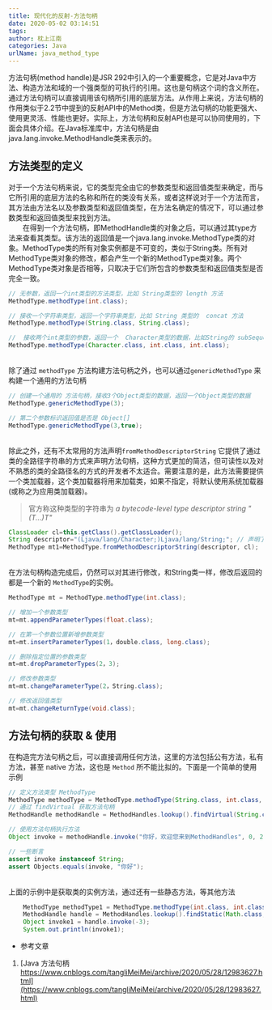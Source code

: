 ```yaml
---
title: 现代化的反射-方法句柄
date: 2020-05-02 03:14:51
tags:
author: 枕上江南
categories: Java
urlName: java_method_type
---
```


方法句柄(method handle)是JSR 292中引入的一个重要概念，它是对Java中方法、构造方法和域的一个强类型的可执行的引用。这也是句柄这个词的含义所在。通过方法句柄可以直接调用该句柄所引用的底层方法。从作用上来说，方法句柄的作用类似于2.2节中提到的反射API中的Method类，但是方法句柄的功能更强大、使用更灵活、性能也更好。实际上，方法句柄和反射API也是可以协同使用的，下面会具体介绍。在Java标准库中，方法句柄是由java.lang.invoke.MethodHandle类来表示的。<br />

<!--more-->

## 方法类型的定义
对于一个方法句柄来说，它的类型完全由它的参数类型和返回值类型来确定，而与它所引用的底层方法的名称和所在的类没有关系，或者这样说对于一个方法而言，其方法由方法名以及参数类型和返回值类型，在方法名确定的情况下，可以通过参数类型和返回值类型来找到方法。<br />  在得到一个方法句柄，即MethodHandle类的对象之后，可以通过其type方法来查看其类型。该方法的返回值是一个java.lang.invoke.MethodType类的对象。MethodType类的所有对象实例都是不可变的，类似于String类。所有对MethodType类对象的修改，都会产生一个新的MethodType类对象。两个MethodType类对象是否相等，只取决于它们所包含的参数类型和返回值类型是否完全一致。
```java
// 无参数，返回一个int类型的方法类型，比如 String类型的 length 方法
MethodType.methodType(int.class);

// 接收一个字符串类型，返回一个字符串类型，比如 String 类型的  concat 方法
MethodType.methodType(String.class, String.class);

//  接收两个int类型的参数，返回一个  Character类型的数据，比如String的 subSequence 方法
MethodType.methodType(Character.class, int.class, int.class);
```

<br />除了通过 `methodType` 方法构建方法句柄之外，也可以通过`genericMethodType` 来构建一个通用的方法句柄
```java
// 创建一个通用的 方法句柄，接收3个Object类型的数据，返回一个Object类型的数据
MethodType.genericMethodType(3);

// 第二个参数标识返回值是否是 Object[]
MethodType.genericMethodType(3,true);       
```

<br />除此之外，还有不太常用的方法声明`fromMethodDescriptorString` 它提供了通过类的全路径字符串的方式来声明方法句柄，这种方式更加的简洁，但可读性以及对不熟悉的类的全路径名的方式的开发者不太适合。需要注意的是，此方法需要提供一个类加载器，这个类加载器将用来加载类，如果不指定，将默认使用系统加载器(或称之为应用类加载器)。
> 官方称这种类型的字符串为 _a bytecode-level type descriptor string "(T...)T"_

```java
ClassLoader cl=this.getClass().getClassLoader();
String descriptor="(Ljava/lang/Character;)Ljava/lang/String;"; // 声明了参数为 Character  返回值为String类型
MethodType mt1=MethodType.fromMethodDescriptorString(descriptor, cl);
```

<br />在方法句柄构造完成后，仍然可以对其进行修改，和String类一样，修改后返回的都是一个新的 `MethodType`的实例。
```java
MethodType mt = MethodType.methodType(int.class);

// 增加一个参数类型
mt=mt.appendParameterTypes(float.class);

// 在第一个参数位置新增参数类型 
mt=mt.insertParameterTypes(1，double.class, long.class);

// 删除指定位置的参数类型
mt=mt.dropParameterTypes(2，3);

// 修改参数类型
mt=mt.changeParameterType(2，String.class);

// 修改返回值类型
mt=mt.changeReturnType(void.class);
```


<a name="IvKH1"></a>
## 方法句柄的获取 & 使用
在构造完方法句柄之后，可以直接调用任何方法，这里的方法包括公有方法，私有方法，甚至 native 方法，这也是 `Method` 所不能比拟的。下面是一个简单的使用示例
```java
// 定义方法类型 MethodType
MethodType methodType = MethodType.methodType(String.class, int.class, int.class);
// 通过 findVirtual 获取方法句柄
MethodHandle methodHandle = MethodHandles.lookup().findVirtual(String.class, "substring", methodType);

// 使用方法句柄执行方法
Object invoke = methodHandle.invoke("你好，欢迎您来到MethodHandles", 0, 2);

// 一些断言
assert invoke instanceof String;
assert Objects.equals(invoke, "你好");
```

<br />上面的示例中是获取类的实例方法，通过还有一些静态方法，等其他方法
```java
    MethodType methodType1 = MethodType.methodType(int.class, int.class);
    MethodHandle handle = MethodHandles.lookup().findStatic(Math.class, "abs", methodType1);
    Object invoke1 = handle.invoke(-3);
    System.out.println(invoke1);
```


- 参考文章
1. [Java 方法句柄 https://www.cnblogs.com/tangliMeiMei/archive/2020/05/28/12983627.html](https://www.cnblogs.com/tangliMeiMei/archive/2020/05/28/12983627.html)
